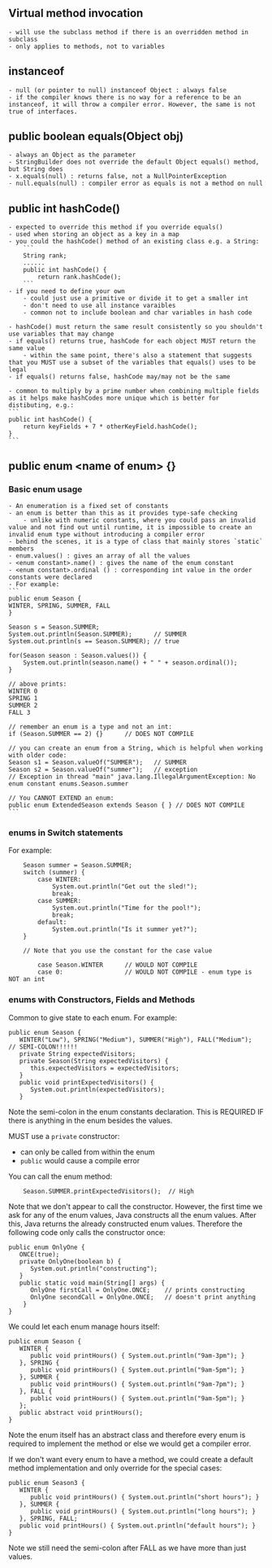 ## Virtual method invocation

    - will use the subclass method if there is an overridden method in subclass
    - only applies to methods, not to variables

## instanceof

    - null (or pointer to null) instanceof Object : always false
    - if the compiler knows there is no way for a reference to be an instanceof, it will throw a compiler error. However, the same is not true of interfaces.


## public boolean equals(Object obj)

    - always an Object as the parameter
    - StringBuilder does not override the default Object equals() method, but String does
    - x.equals(null) : returns false, not a NullPointerException
    - null.equals(null) : compiler error as equals is not a method on null

## public int hashCode()

    - expected to override this method if you override equals()
    - used when storing an object as a key in a map
    - you could the hashCode() method of an existing class e.g. a String:
        ```
        String rank;
        ......
        public int hashCode() {
            return rank.hashCode();
        ```
    - if you need to define your own
        - could just use a primitive or divide it to get a smaller int
        - don't need to use all instance varaibles
        - common not to include boolean and char variables in hash code
    
    - hashCode() must return the same result consistently so you shouldn't use variables that may change
    - if equals() returns true, hashCode for each object MUST return the same value
        - within the same point, there's also a statement that suggests that you MUST use a subset of the variables that equals() uses to be legal
    - if equals() returns false, hashCode may/may not be the same

    - common to multiply by a prime number when combining multiple fields as it helps make hashCodes more unique which is better for distibuting, e.g.:
    ```
    public int hashCode() {
        return keyFields + 7 * otherKeyField.hashCode();
    }
    ```

## public enum \<name of enum> {}

### Basic enum usage

    - An enumeration is a fixed set of constants
    - an enum is better than this as it provides type-safe checking 
        - unlike with numeric constants, where you could pass an invalid value and not find out until runtime, it is impossible to create an invalid enum type without introducing a compiler error
    - behind the scenes, it is a type of class that mainly stores `static` members
    - enum.values() : gives an array of all the values
    - <enum constant>.name() : gives the name of the enum constant
    - <enum constant>.ordinal () : corresponding int value in the order constants were declared
    - For example:
    ```
    public enum Season {
    WINTER, SPRING, SUMMER, FALL
    }

    Season s = Season.SUMMER;
    System.out.println(Season.SUMMER);      // SUMMER
    System.out.println(s == Season.SUMMER); // true

    for(Season season : Season.values()) {
        System.out.println(season.name() + " " + season.ordinal());
    }

    // above prints:
    WINTER 0
    SPRING 1
    SUMMER 2
    FALL 3

    // remember an enum is a type and not an int:
    if (Season.SUMMER == 2) {}      // DOES NOT COMPILE

    // you can create an enum from a String, which is helpful when working with older code:
    Season s1 = Season.valueOf("SUMMER");   // SUMMER
    Season s2 = Season.valueOf("summer");   // exception
    // Exception in thread "main" java.lang.IllegalArgumentException: No enum constant enums.Season.summer

    // You CANNOT EXTEND an enum:
    public enum ExtendedSeason extends Season { } // DOES NOT COMPILE
    ```

### enums in Switch statements

For example:

```
    Season summer = Season.SUMMER;
    switch (summer) {
        case WINTER:
            System.out.println("Get out the sled!");
            break;
        case SUMMER:
            System.out.println("Time for the pool!");
            break;
        default:
            System.out.println("Is it summer yet?");
    }
    
    // Note that you use the constant for the case value
    
        case Season.WINTER      // WOULD NOT COMPILE
        case 0:                 // WOULD NOT COMPILE - enum type is NOT an int
```

### enums with Constructors, Fields and Methods

Common to give state to each enum. For example:

```
public enum Season {
   WINTER("Low"), SPRING("Medium"), SUMMER("High"), FALL("Medium");     // SEMI-COLON!!!!!!
   private String expectedVisitors;
   private Season(String expectedVisitors) {
      this.expectedVisitors = expectedVisitors;
   }
   public void printExpectedVisitors() {
      System.out.println(expectedVisitors);
   }
```
Note the semi-colon in the enum constants declaration. This is REQUIRED IF there is anything in the enum besides the values.

MUST use a `private` constructor:
- can only be called from within the enum
- `public` would cause a compile error

You can call the enum method:
```
    Season.SUMMER.printExpectedVisitors();  // High
```
Note that we don't appear to call the constructor. However, the first time we ask for any of the enum values, Java constructs all the enum values. After this, Java returns the already constructed enum values.
Therefore the following code only calls the constructor once:
```
public enum OnlyOne {
   ONCE(true);
   private OnlyOne(boolean b) {
      System.out.println("constructing");
   }
   public static void main(String[] args) {
      OnlyOne firstCall = OnlyOne.ONCE;    // prints constructing
      OnlyOne secondCall = OnlyOne.ONCE;   // doesn't print anything
    } 
}
```
We could let each enum manage hours itself:
```
public enum Season {
   WINTER {
      public void printHours() { System.out.println("9am-3pm"); }
   }, SPRING {
      public void printHours() { System.out.println("9am-5pm"); }
   }, SUMMER {
      public void printHours() { System.out.println("9am-7pm"); }
   }, FALL {
      public void printHours() { System.out.println("9am-5pm"); }
   };
   public abstract void printHours();
}
```
Note the enum itself has an abstract class and therefore every enum is required to implement the method or else we would get a compiler error.

If we don't want every enum to have a method, we could create a default method implementation and only override for the special cases:
```
public enum Season3 {
   WINTER {
      public void printHours() { System.out.println("short hours"); }
   }, SUMMER {
      public void printHours() { System.out.println("long hours"); }
   }, SPRING, FALL;
   public void printHours() { System.out.println("default hours"); }
}
```
Note we still need the semi-colon after FALL as we have more than just values.
